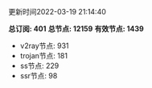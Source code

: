更新时间2022-03-19 21:14:40

**总订阅: 401**
**总节点: 12159**
**有效节点: 1439**
- v2ray节点: 931
- trojan节点: 181
- ss节点: 229
- ssr节点: 98
